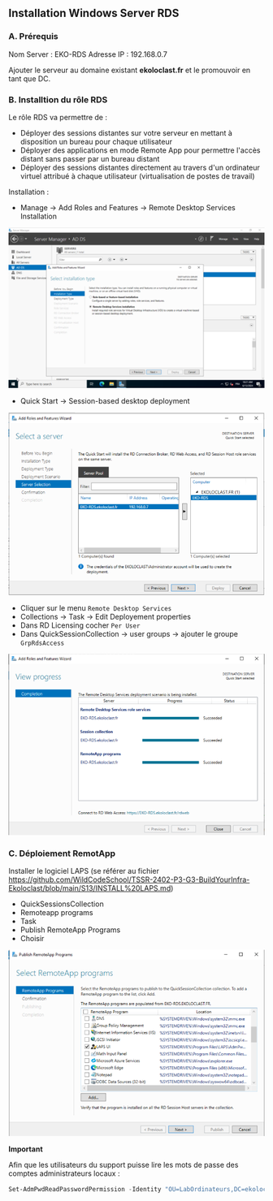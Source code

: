 ## Installation Windows Server RDS 

### A. Prérequis

Nom Server : EKO-RDS
Adresse IP : 192.168.0.7

Ajouter le serveur au domaine existant **ekoloclast.fr** et le promouvoir en tant que DC.

### B. Installtion du rôle RDS

Le rôle RDS va permettre de :

- Déployer des sessions distantes sur votre serveur en mettant à disposition un bureau pour chaque utilisateur
- Déployer des applications en mode Remote App pour permettre l'accès distant sans passer par un bureau distant
- Déployer des sessions distantes directement au travers d'un ordinateur virtuel attribué à chaque utilisateur (virtualisation de postes de travail)

Installation : 

- Manage -> Add Roles and Features -> Remote Desktop Services Installation

![addrole](https://github.com/WildCodeSchool/TSSR-2402-P3-G3-BuildYourInfra-Ekoloclast/blob/main/S14/Capture%20RDS/1.addrole.PNG?raw=true)

- Quick Start -> Session-based desktop deployment

![server](https://github.com/WildCodeSchool/TSSR-2402-P3-G3-BuildYourInfra-Ekoloclast/blob/main/S14/Capture%20RDS/2.server.PNG?raw=true)

- Cliquer sur le menu ``Remote Desktop Services``
- Collections -> Task -> Edit Deployement properties
- Dans RD Licensing cocher ``Per User``
- Dans QuickSessionCollection -> user groups -> ajouter le groupe ``GrpRdsAccess``

![deploiement](https://github.com/WildCodeSchool/TSSR-2402-P3-G3-BuildYourInfra-Ekoloclast/blob/main/S14/Capture%20RDS/3.deploiementok.PNG?raw=true)

### C. Déploiement RemotApp

Installer le logiciel LAPS (se référer au fichier https://github.com/WildCodeSchool/TSSR-2402-P3-G3-BuildYourInfra-Ekoloclast/blob/main/S13/INSTALL%20LAPS.md)
- QuickSessionsCollection
- Remoteapp programs
- Task 
- Publish RemoteApp Programs
- Choisir

![remote](https://github.com/WildCodeSchool/TSSR-2402-P3-G3-BuildYourInfra-Ekoloclast/blob/main/S14/Capture%20RDS/4.remote.PNG?raw=true)

**Important**

Afin que les utilisateurs du support puisse lire les mots de passe des comptes administrateurs locaux :

```powershell
Set-AdmPwdReadPasswordPermission -Identity "OU=LabOrdinateurs,DC=ekoloclast,DC=fr" -AllowedPrincipals "ekoloclast\GrpRdsAccess"
```
